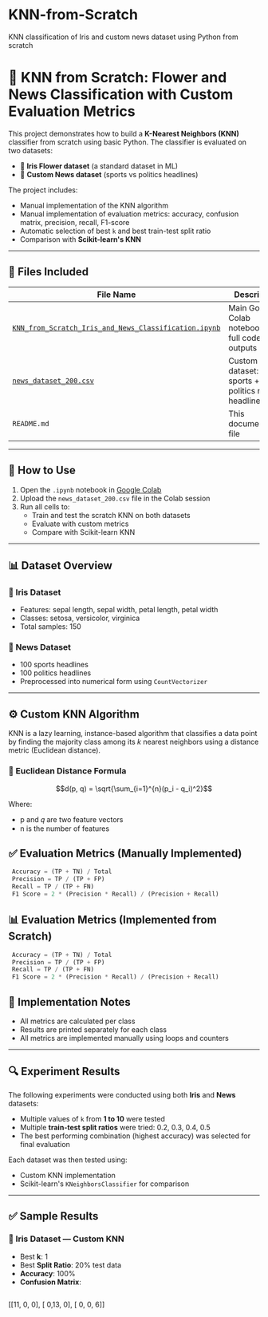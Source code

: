 # KNN-from-Scratch
KNN classification of Iris and custom news dataset using Python from scratch

# 🧠 KNN from Scratch: Flower and News Classification with Custom Evaluation Metrics

This project demonstrates how to build a **K-Nearest Neighbors (KNN)** classifier from scratch using basic Python. The classifier is evaluated on two datasets:

- 🌸 **Iris Flower dataset** (a standard dataset in ML)
- 📰 **Custom News dataset** (sports vs politics headlines)

The project includes:
- Manual implementation of the KNN algorithm
- Manual implementation of evaluation metrics: accuracy, confusion matrix, precision, recall, F1-score
- Automatic selection of best `k` and best train-test split ratio
- Comparison with **Scikit-learn's KNN**

---

## 📁 Files Included

| File Name                                                   | Description                                                  |
|-------------------------------------------------------------|--------------------------------------------------------------|
| [`KNN_from_Scratch_Iris_and_News_Classification.ipynb`](https://github.com/AfiyaHumaira/KNN-from-Scratch/blob/main/KNN_from_Scratch_Iris_and_News_Classification.ipynb)       | Main Google Colab notebook with full code and outputs        |
| [`news_dataset_200.csv`](https://github.com/AfiyaHumaira/KNN-from-Scratch/blob/main/news_dataset_200.csv)                                      | Custom dataset: 100 sports + 100 politics news headlines     |
| `README.md`                                                 | This documentation file                                      |

---

## 🚀 How to Use

1. Open the `.ipynb` notebook in [Google Colab](https://colab.research.google.com/)
2. Upload the `news_dataset_200.csv` file in the Colab session
3. Run all cells to:
   - Train and test the scratch KNN on both datasets
   - Evaluate with custom metrics
   - Compare with Scikit-learn KNN

---

## 📊 Dataset Overview

### 🌸 Iris Dataset
- Features: sepal length, sepal width, petal length, petal width
- Classes: setosa, versicolor, virginica
- Total samples: 150

### 📰 News Dataset
- 100 sports headlines
- 100 politics headlines
- Preprocessed into numerical form using `CountVectorizer`

---

## ⚙️ Custom KNN Algorithm

KNN is a lazy learning, instance-based algorithm that classifies a data point by finding the majority class among its *k* nearest neighbors using a distance metric (Euclidean distance).

### 🔢 Euclidean Distance Formula

```math
d(p, q) = \sqrt{\sum_{i=1}^{n}(p_i - q_i)^2}
```
Where:
- p and 𝑞 are two feature vectors
- n is the number of features

## ✅ Evaluation Metrics (Manually Implemented)

```python
 Accuracy = (TP + TN) / Total
 Precision = TP / (TP + FP)
 Recall = TP / (TP + FN)
 F1 Score = 2 * (Precision * Recall) / (Precision + Recall)
```
## 📊 Evaluation Metrics (Implemented from Scratch)
```python
 Accuracy = (TP + TN) / Total
 Precision = TP / (TP + FP)
 Recall = TP / (TP + FN)
 F1 Score = 2 * (Precision * Recall) / (Precision + Recall)
```
## 🧮 Implementation Notes
- All metrics are calculated per class
- Results are printed separately for each class
- All metrics are implemented manually using loops and counters

  
---


## 🔍 Experiment Results

The following experiments were conducted using both **Iris** and **News** datasets:

- Multiple values of `k` from **1 to 10** were tested
- Multiple **train-test split ratios** were tried: 0.2, 0.3, 0.4, 0.5
- The best performing combination (highest accuracy) was selected for final evaluation

Each dataset was then tested using:
- Custom KNN implementation
- Scikit-learn's `KNeighborsClassifier` for comparison

---

## ✅ Sample Results

### 🌸 Iris Dataset — Custom KNN
- Best **k**: 1
- Best **Split Ratio**: 20% test data
- **Accuracy**: 100%
- **Confusion Matrix**:
  ```python
[[11, 0, 0],
[ 0,13, 0],
[ 0, 0, 6]]
```
